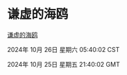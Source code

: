 # 谦虚的海鸥
[谦虚的海鸥](http://219.139.197.74:56308/qxdho/course/base/hotlink/index.php)

2024年 10月 26日 星期六 05:40:02 CST

2024年 10月 25日 星期五 21:40:02 GMT
